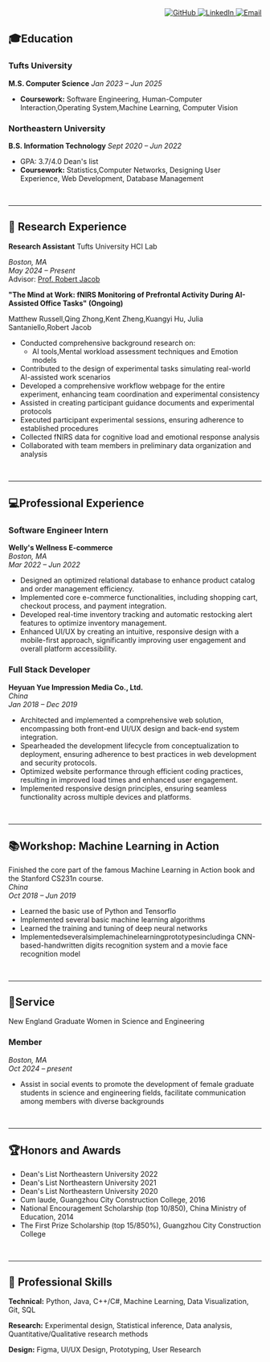 ---
---
<div style="text-align: right;">
  <a href="https://github.com/qingzhong066">
    <img src="https://img.shields.io/badge/-GitHub-000?style=social&logo=github" alt="GitHub">
  </a>
  
  <a href="https://www.linkedin.com/in/qingzhong/">
    <img src="https://img.shields.io/badge/-LinkedIn-0077B5?style=social&logo=linkedin" alt="LinkedIn">
  </a>

  <a href="mailto:qzhong02@tufts.edu">
    <img src="https://img.shields.io/badge/-Email-D14836?style=social&logo=gmail" alt="Email">
  </a>
</div>

## 🎓Education

### Tufts University
**M.S. Computer Science**
*Jan 2023 – Jun 2025*

- **Coursework:** Software Engineering, Human-Computer Interaction,Operating System,Machine Learning, Computer Vision

### Northeastern University

**B.S. Information Technology**
*Sept 2020 – Jun 2022*

- GPA: 3.7/4.0  Dean's list
- **Coursework:**  Statistics,Computer Networks, Designing User Experience, Web Development, Database Management

&nbsp;

***

## 📑 Research Experience

**Research Assistant** Tufts University HCI Lab

*Boston, MA*  
*May 2024 – Present*  
Advisor: [Prof. Robert Jacob](https://scholar.google.com/citations?user=FWjqglcAAAAJ&hl=en)

**"The Mind at Work: fNIRS Monitoring of Prefrontal Activity During AI-Assisted Office Tasks" (Ongoing)**

Matthew Russell,Qing Zhong,Kent Zheng,Kuangyi Hu, Julia Santaniello,Robert Jacob
- Conducted comprehensive background research on:
  - AI tools,Mental workload assessment techniques and Emotion models 
- Contributed to the design of experimental tasks simulating real-world AI-assisted work scenarios
- Developed a comprehensive workflow webpage for the entire experiment, enhancing team coordination and experimental consistency
- Assisted in creating participant guidance documents and experimental protocols
- Executed participant experimental sessions, ensuring adherence to established procedures
- Collected fNIRS data for cognitive load and emotional response analysis
- Collaborated with team members in preliminary data organization and analysis

&nbsp;

***

## 💻Professional Experience

### Software Engineer Intern
**Welly's Wellness E-commerce**  
*Boston, MA*  
*Mar 2022 – Jun 2022*

- Designed an optimized relational database to enhance product catalog and order management efficiency.
- Implemented core e-commerce functionalities, including shopping cart, checkout process, and payment integration.
- Developed real-time inventory tracking and automatic restocking alert features to optimize inventory management.
- Enhanced UI/UX by creating an intuitive, responsive design with a mobile-first approach, significantly improving user engagement and overall platform accessibility.

### Full Stack Developer
**Heyuan Yue Impression Media Co., Ltd.**  
*China*  
*Jan 2018 – Dec 2019*

- Architected and implemented a comprehensive web solution, encompassing both front-end UI/UX design and back-end system integration.
- Spearheaded the development lifecycle from conceptualization to deployment, ensuring adherence to best practices in web development and security protocols.
- Optimized website performance through efficient coding practices, resulting in improved load times and enhanced user engagement.
- Implemented responsive design principles, ensuring seamless functionality across multiple devices and platforms.

&nbsp;

***

## 📚Workshop: Machine Learning in Action
Finished the core part of the famous Machine Learning in Action book and the Stanford CS231n course.<br>
*China*  
*Oct 2018 – Jun 2019*
- Learned the basic use of Python and Tensorflo
- Implemented several basic machine learning algorithms
- Learned the training and tuning of deep neural networks
- Implementedseveralsimplemachinelearningprototypesincludinga CNN-based-handwritten
digits recognition system and a movie face recognition model


&nbsp;

***

## 🤝Service

New England Graduate Women in Science and Engineering
### Member
*Boston, MA*  
*Oct 2024 – present*

- Assist in social events to promote the development of female graduate students in science and engineering fields, facilitate communication among members with diverse backgrounds
 
&nbsp;

***

## 🏆Honors and Awards
- Dean's List Northeastern University 2022
- Dean's List Northeastern University 2021
- Dean's List Northeastern University 2020
- Cum laude, Guangzhou City Construction College, 2016
- National Encouragement Scholarship (top 10/850), China Ministry of Education, 2014
- The First Prize Scholarship (top 15/850%), Guangzhou City Construction College

&nbsp;

***

## 🦾 Professional Skills

**Technical:** Python, Java, C++/C#, Machine Learning, Data Visualization, Git, SQL

**Research:** Experimental design, Statistical inference, Data analysis, Quantitative/Qualitative research methods

**Design:** Figma, UI/UX Design, Prototyping, User Research